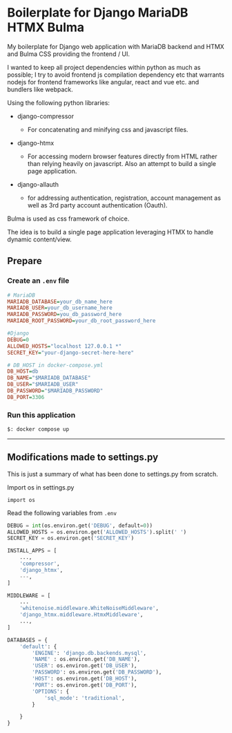 # Boilerplate for Django MariaDB HTMX Bulma

My boilerplate for Django web application with MariaDB backend and HTMX and Bulma CSS providing the frontend / UI.

I wanted to keep all project dependencies within python as much as possible; I try to avoid frontend js compilation dependency etc that warrants nodejs for frontend frameworks like angular, react and vue etc. and bundlers like webpack. 

Using the following python libraries:

- django-compressor
    - For concatenating and minifying css and javascript files.

- django-htmx
    - For accessing modern browser features directly from HTML rather than relying heavily on javascript. Also an attempt to build a single page application. 

- django-allauth
    - for addressing authentication, registration, account management as well as 3rd party account authentication (Oauth).

Bulma is used as css framework of choice.

The idea is to build a single page application leveraging HTMX to handle dynamic content/view.

## Prepare

### Create an `.env` file

```ini
# MariaDB
MARIADB_DATABASE=your_db_name_here
MARIADB_USER=your_db_username_here
MARIADB_PASSWORD=you_db_password_here
MARIADB_ROOT_PASSWORD=your_db_root_password_here

#Django 
DEBUG=0
ALLOWED_HOSTS="localhost 127.0.0.1 *"
SECRET_KEY="your-django-secret-here-here"

# DB_HOST in docker-compose.yml
DB_HOST=db
DB_NAME="$MARIADB_DATABASE"
DB_USER="$MARIADB_USER"
DB_PASSWORD="$MARIADB_PASSWORD"
DB_PORT=3306
```


### Run this application
```bash
$: docker compose up
```
---


## Modifications made to settings.py
This is just a summary of what has been done to settings.py from scratch.


Import os in settings.py
```
import os
```

Read the following variables from `.env`

```python
DEBUG = int(os.environ.get('DEBUG', default=0))
ALLOWED_HOSTS = os.environ.get('ALLOWED_HOSTS').split(' ')
SECRET_KEY = os.environ.get('SECRET_KEY')

INSTALL_APPS = [
    ...,
    'compressor',
    'django_htmx',
    ---,
]

MIDDLEWARE = [
    ...
    'whitenoise.middleware.WhiteNoiseMiddleware',
    'django_htmx.middleware.HtmxMiddleware',
    ...,
]

DATABASES = {
    'default': {
        'ENGINE': 'django.db.backends.mysql',
        'NAME' : os.environ.get('DB_NAME'),
        'USER': os.environ.get('DB_USER'),
        'PASSWORD': os.environ.get('DB_PASSWORD'),
        'HOST': os.environ.get('DB_HOST'),
        'PORT': os.environ.get('DB_PORT'),
        'OPTIONS': {
            'sql_mode': 'traditional',
        }

    }
}
```

